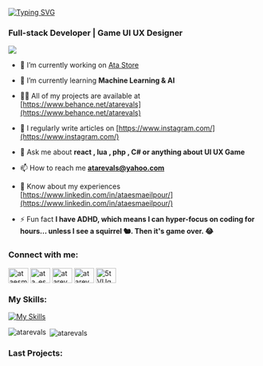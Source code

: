 <a href="#"><img src="https://readme-typing-svg.demolab.com?font=Fira+Code&pause=1000&color=F7E407&width=435&lines=Hi+%F0%9F%91%8B%2C+I'm+Ata+Revals;Hi+%F0%9F%91%8B%2C+I'm+Ata+Esmaeilpour" alt="Typing SVG" /></a>

<h3 align="left">Full-stack Developer | Game UI UX Designer</h3>

<a href="https://discord.gg/5tVUgq8" target="_blank"><img src="https://img.shields.io/badge/Discord-5865F2?style=for-the-badge&logo=discord&logoColor=white" /> </a>

- 🔭 I’m currently working on [Ata Store](https://ata.tebex.io/)

- 🌱 I’m currently learning **Machine Learning & AI**

- 👨‍💻 All of my projects are available at [https://www.behance.net/atarevals](https://www.behance.net/atarevals)

- 📝 I regularly write articles on [https://www.instagram.com/](https://www.instagram.com/)

- 💬 Ask me about **react , lua , php , C# or anything about UI UX Game**

- 📫 How to reach me **atarevals@yahoo.com**

- 📄 Know about my experiences [https://www.linkedin.com/in/ataesmaeilpour/](https://www.linkedin.com/in/ataesmaeilpour/)

- ⚡ Fun fact **I have ADHD, which means I can hyper-focus on coding for hours... unless I see a squirrel 🐿️. Then it's game over. 😂**

<h3 align="left">Connect with me:</h3>
<p align="left">
<a href="https://linkedin.com/in/ataesmaeilpour" target="blank"><img align="center" src="https://raw.githubusercontent.com/rahuldkjain/github-profile-readme-generator/master/src/images/icons/Social/linked-in-alt.svg" alt="ataesmaeilpour" height="30" width="40" /></a>
<a href="https://instagram.com/ata_esmaeilpour" target="blank"><img align="center" src="https://raw.githubusercontent.com/rahuldkjain/github-profile-readme-generator/master/src/images/icons/Social/instagram.svg" alt="ata_esmaeilpour" height="30" width="40" /></a>
<a href="https://www.behance.net/atarevals" target="blank"><img align="center" src="https://raw.githubusercontent.com/rahuldkjain/github-profile-readme-generator/master/src/images/icons/Social/behance.svg" alt="atarevals" height="30" width="40" /></a>
<a href="https://www.youtube.com/c/atarevalss" target="blank"><img align="center" src="https://raw.githubusercontent.com/rahuldkjain/github-profile-readme-generator/master/src/images/icons/Social/youtube.svg" alt="atarevalss" height="30" width="40" /></a>
<a href="https://discord.gg/5tVUgq8" target="blank"><img align="center" src="https://raw.githubusercontent.com/rahuldkjain/github-profile-readme-generator/master/src/images/icons/Social/discord.svg" alt="5tVUgq8" height="30" width="40" /></a>
</p>

<h3 align="left">My Skills:</h3>

[![My Skills](https://skillicons.dev/icons?i=js,html,css,lua,cs,react,figma,unity,vscode,visualstudio)](https://skillicons.dev)

<p><img align="left" src="https://github-readme-stats.vercel.app/api/top-langs?username=atarevals&show_icons=true&theme=dark&locale=en&layout=compact" alt="atarevals" /></p>

<p>&nbsp;<img align="center" src="https://github-readme-stats.vercel.app/api?username=atarevals&show_icons=true&theme=dark&title_color=ffffff&text_color=ffffff&hide_border=true&locale=en" alt="atarevals" /></p>

<h3 align="left">Last Projects:</h3>
<!-- BEGIN YOUTUBE-CARDS -->

<!-- END YOUTUBE-CARDS --> 
